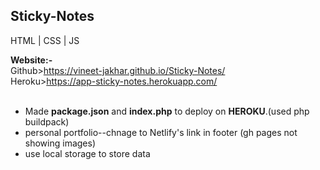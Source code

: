 <h2> Sticky-Notes</h2>

HTML | CSS | JS 
<br>

<b>Website:-</b><br>
Github>https://vineet-jakhar.github.io/Sticky-Notes/
<br>
Heroku>https://app-sticky-notes.herokuapp.com/
<br>
<br>

- Made <b>package.json</b> and <b>index.php</b> to deploy on <b>HEROKU</b>.(used php buildpack)
- personal portfolio--chnage to Netlify's link in footer (gh pages not showing images)
- use local storage to store data
